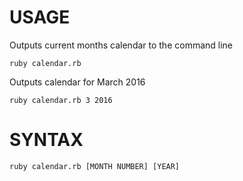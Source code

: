 # USAGE

Outputs current months calendar to the command line

`ruby calendar.rb`

Outputs calendar for March 2016

`ruby calendar.rb 3 2016`

# SYNTAX
`ruby calendar.rb [MONTH NUMBER] [YEAR]`
